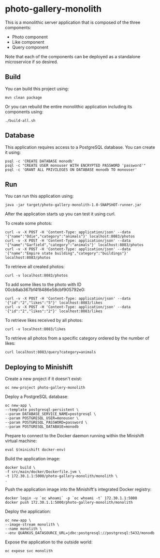 # photo-gallery-monolith

This is a monolithic server application that is composed of the three components:

* Photo component
* Like component
* Query component

Note that each of the components can be deployed as a standalone microservice if so desired.

## Build

You can build this project using:

```
mvn clean package
```

Or you can rebuild the entire monolithic application including its components using:

```
./build-all.sh
```

## Database

This application requires access to a PostgreSQL database. You can create it using:

```
psql -c 'CREATE DATABASE monodb'
psql -c "CREATE USER monouser WITH ENCRYPTED PASSWORD 'password'"
psql -c 'GRANT ALL PRIVILEGES ON DATABASE monodb TO monouser'
```

## Run

You can run this application using:

```
java -jar target/photo-gallery-monolith-1.0-SNAPSHOT-runner.jar
```

After the application starts up you can test it using curl.

To create some photos:

```
curl -v -X POST -H 'Content-Type: application/json' --data '{"name":"Odie","category":"animals"}' localhost:8083/photos
curl -v -X POST -H 'Content-Type: application/json' --data '{"name":"Garfield","category":"animals"}' localhost:8083/photos
curl -v -X POST -H 'Content-Type: application/json' --data '{"name":"Empire state building","category":"buildings"}' localhost:8083/photos
```

To retrieve all created photos:

```
curl -v localhost:8083/photos
```

To add some likes to the photo with ID 00cb8ab367bf4f8486e58cbf905792e0:

```
curl -v -X POST -H 'Content-Type: application/json' --data '{"id":"2","likes":"5"}' localhost:8083/likes
curl -v -X POST -H 'Content-Type: application/json' --data '{"id":"2","likes":"2"}' localhost:8083/likes
```

To retrieve likes received by all photos:

```
curl -v localhost:8083/likes
```

To retrieve all photos from a specific category ordered by the number of likes:

```
curl localhost:8083/query?category=animals
```

## Deploying to Minishift

Create a new project if it doesn't exist:

```
oc new-project photo-gallery-monolith
```

Deploy a PostgreSQL database:

```
oc new-app \
--template postgresql-persistent \
--param DATABASE_SERVICE_NAME=postgresql \
--param POSTGRESQL_USER=monouser \
--param POSTGRESQL_PASSWORD=password \
--param POSTGRESQL_DATABASE=monodb
```

Prepare to connect to the Docker daemon running within the Minishift virtual machine:

```
eval $(minishift docker-env)
```

Build the application image:

```
docker build \
-f src/main/docker/Dockerfile.jvm \
-t 172.30.1.1:5000/photo-gallery-monolith/monolith \
.
```

Push the application image into the Minishift's integrated Docker registry:

```
docker login -u `oc whoami` -p `oc whoami -t` 172.30.1.1:5000
docker push 172.30.1.1:5000/photo-gallery-monolith/monolith
```

Deploy the application:

```
oc new-app \
--image-stream monolith \
--name monolith \
--env QUARKUS_DATASOURCE_URL=jdbc:postgresql://postgresql:5432/monodb
```

Expose the application to the outside world:

```
oc expose svc monolith
```
